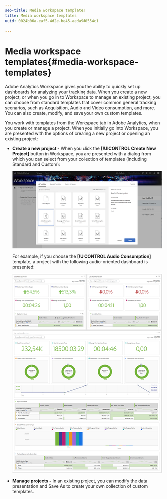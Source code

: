 ```yaml
---
seo-title: Media workspace templates
title: Media workspace templates
uuid: 0024b06a-eaf5-4d2e-be45-aeda9d0554c1

---
```


# Media workspace templates{#media-workspace-templates}

Adobe Analytics Workspace gives you the ability to quickly set up dashboards for analyzing your tracking data. When you create a new project, or when you go in to Workspace to manage an existing project, you can choose from standard templates that cover common general tracking scenarios, such as Acquisition, Audio and Video consumption, and more. You can also create, modify, and save your own custom templates.

You work with templates from the Workspace tab in Adobe Analytics, when you create or manage a project. When you initially go into Workspace, you are presented with the options of creating a new project or opening an existing project:

* **Create a new project -** When you click the **[!UICONTROL Create New Project]** button in Workspace, you are presented with a dialog from which you can select from your collection of templates (including Standard and Custom):

  ![](assets/all-templates-audio.png)

  For example, if you choose the **[!UICONTROL Audio Consumption]** template, a project with the following audio-oriented dashboard is presented:

  ![](assets/aa-workspace.png)

* **Manage projects -** In an existing project, you can modify the data presentation and Save As to create your own collection of custom templates.

